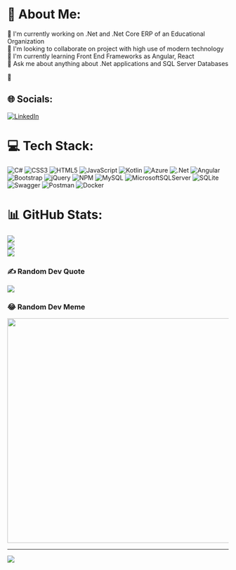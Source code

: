 # 💫 About Me:
🔭 I'm currently working on .Net and .Net Core ERP of an Educational Organization<br>👯 I'm looking to collaborate on project with high use of modern technology<br>🌱 I'm currently learning Front End Frameworks as Angular, React<br>💬 Ask me about anything about .Net applications and SQL Server Databases<br>


## 🌐 Socials:
[![LinkedIn](https://img.shields.io/badge/LinkedIn-%230077B5.svg?logo=linkedin&logoColor=white)](https://linkedin.com/in/miguel-angel-larios-campos) 

# 💻 Tech Stack:
![C#](https://img.shields.io/badge/c%23-%23239120.svg?style=plastic&logo=c-sharp&logoColor=white) ![CSS3](https://img.shields.io/badge/css3-%231572B6.svg?style=plastic&logo=css3&logoColor=white) ![HTML5](https://img.shields.io/badge/html5-%23E34F26.svg?style=plastic&logo=html5&logoColor=white) ![JavaScript](https://img.shields.io/badge/javascript-%23323330.svg?style=plastic&logo=javascript&logoColor=%23F7DF1E) ![Kotlin](https://img.shields.io/badge/kotlin-%230095D5.svg?style=plastic&logo=kotlin&logoColor=white) ![Azure](https://img.shields.io/badge/azure-%230072C6.svg?style=plastic&logo=azure-devops&logoColor=white) ![.Net](https://img.shields.io/badge/.NET-5C2D91?style=plastic&logo=.net&logoColor=white) ![Angular](https://img.shields.io/badge/angular-%23DD0031.svg?style=plastic&logo=angular&logoColor=white) ![Bootstrap](https://img.shields.io/badge/bootstrap-%23563D7C.svg?style=plastic&logo=bootstrap&logoColor=white) ![jQuery](https://img.shields.io/badge/jquery-%230769AD.svg?style=plastic&logo=jquery&logoColor=white) ![NPM](https://img.shields.io/badge/NPM-%23000000.svg?style=plastic&logo=npm&logoColor=white) ![MySQL](https://img.shields.io/badge/mysql-%2300f.svg?style=plastic&logo=mysql&logoColor=white) ![MicrosoftSQLServer](https://img.shields.io/badge/Microsoft%20SQL%20Sever-CC2927?style=plastic&logo=microsoft%20sql%20server&logoColor=white) ![SQLite](https://img.shields.io/badge/sqlite-%2307405e.svg?style=plastic&logo=sqlite&logoColor=white) ![Swagger](https://img.shields.io/badge/-Swagger-%23Clojure?style=plastic&logo=swagger&logoColor=white) ![Postman](https://img.shields.io/badge/Postman-FF6C37?style=plastic&logo=postman&logoColor=white) ![Docker](https://img.shields.io/badge/docker-%230db7ed.svg?style=plastic&logo=docker&logoColor=white)
# 📊 GitHub Stats:
![](https://github-readme-stats.vercel.app/api?username=rmlarios&theme=tokyonight&hide_border=false&include_all_commits=true&count_private=false)<br/>
![](https://github-readme-streak-stats.herokuapp.com/?user=rmlarios&theme=tokyonight&hide_border=false)<br/>
![](https://github-readme-stats.vercel.app/api/top-langs/?username=rmlarios&theme=tokyonight&hide_border=false&include_all_commits=true&count_private=false&layout=compact)

### ✍️ Random Dev Quote
![](https://quotes-github-readme.vercel.app/api?type=horizontal&theme=merko)

### 😂 Random Dev Meme
<img src="https://assets-global.website-files.com/5f3c19f18169b62a0d0bf387/60d33beaf630caf8b8625819_ojVfiY9N9W7SNblUwsMuRdEHfZaK7gTn4I8oA596jsQz0gHhJ0msEceYVq2C5afZ4rDCvhqx1EEedzTz664Vi3aDScXL2jnzV_uuWriJbW-wldzhpJDT-TNOPvgusibLRCqaY5pJ.png" width="512px"/>

---
[![](https://visitcount.itsvg.in/api?id=rmlarios&icon=2&color=0)](https://visitcount.itsvg.in)

<!-- Proudly created with GPRM ( https://gprm.itsvg.in ) -->
